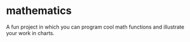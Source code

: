 # mathematics
A fun project in which you can program cool math functions and illustrate your work in charts.
